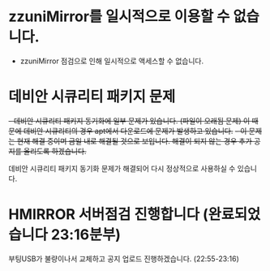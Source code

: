 # zzuniMirror를 일시적으로 이용할 수 없습니다.
- zzuniMirror 점검으로 인해 일시적으로 액세스할 수 없습니다.

# 데비안 시큐리티 패키지 문제
~~- 데비안 시큐리티 패키지 동기화에 일부 문제가 있습니다. (파일이 오래됨 문제) 이 때문에 데비안 시큐리티의 경우 apt에서 다운로드에 문제가 발생하고 있습니다.~~
~~- 이 문제는 현재 해결 중이며 금일 내로 해결될 것으로 보입니다. 해결이 되지 않는 경우 추가 공지를 올리도록 하겠습니다.~~

데비안 시큐리티 패키지 동기화 문제가 해결되어 다시 정상적으로 사용하실 수 있습니다.

# HMIRROR 서버점검 진행합니다 (완료되었습니다 23:16분부)
부팅USB가 불량이나서 교체하고 공지 업로드 진행하겠습니다. (22:55-23:16)
